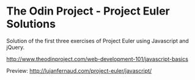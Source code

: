 # The Odin Project - Project Euler Solutions

Solution of the first three exercises of Project Euler using Javascript and jQuery.

http://www.theodinproject.com/web-development-101/javascript-basics

Preview: http://lujanfernaud.com/project-euler/javascript/
